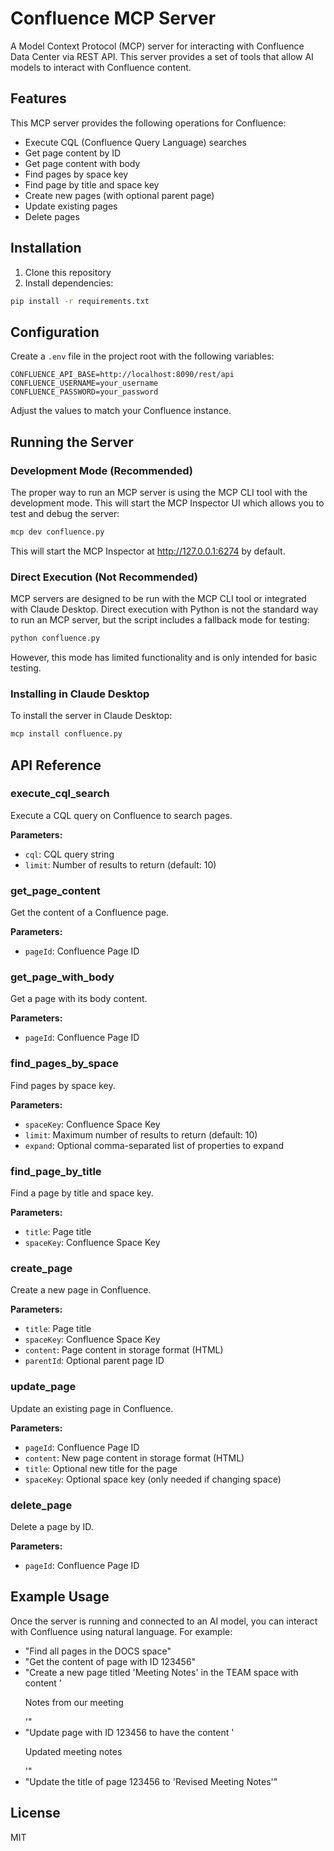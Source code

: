 # Confluence MCP Server

A Model Context Protocol (MCP) server for interacting with Confluence Data Center via REST API. This server provides a set of tools that allow AI models to interact with Confluence content.

## Features

This MCP server provides the following operations for Confluence:

- Execute CQL (Confluence Query Language) searches
- Get page content by ID
- Get page content with body
- Find pages by space key
- Find page by title and space key
- Create new pages (with optional parent page)
- Update existing pages
- Delete pages

## Installation

1. Clone this repository
2. Install dependencies:

```bash
pip install -r requirements.txt
```

## Configuration

Create a `.env` file in the project root with the following variables:

```
CONFLUENCE_API_BASE=http://localhost:8090/rest/api
CONFLUENCE_USERNAME=your_username
CONFLUENCE_PASSWORD=your_password
```

Adjust the values to match your Confluence instance.

## Running the Server

### Development Mode (Recommended)

The proper way to run an MCP server is using the MCP CLI tool with the development mode. This will start the MCP Inspector UI which allows you to test and debug the server:

```bash
mcp dev confluence.py
```

This will start the MCP Inspector at http://127.0.0.1:6274 by default.

### Direct Execution (Not Recommended)

MCP servers are designed to be run with the MCP CLI tool or integrated with Claude Desktop. Direct execution with Python is not the standard way to run an MCP server, but the script includes a fallback mode for testing:

```bash
python confluence.py
```

However, this mode has limited functionality and is only intended for basic testing.

### Installing in Claude Desktop

To install the server in Claude Desktop:

```bash
mcp install confluence.py
```

## API Reference

### execute_cql_search

Execute a CQL query on Confluence to search pages.

**Parameters:**
- `cql`: CQL query string
- `limit`: Number of results to return (default: 10)

### get_page_content

Get the content of a Confluence page.

**Parameters:**
- `pageId`: Confluence Page ID

### get_page_with_body

Get a page with its body content.

**Parameters:**
- `pageId`: Confluence Page ID

### find_pages_by_space

Find pages by space key.

**Parameters:**
- `spaceKey`: Confluence Space Key
- `limit`: Maximum number of results to return (default: 10)
- `expand`: Optional comma-separated list of properties to expand

### find_page_by_title

Find a page by title and space key.

**Parameters:**
- `title`: Page title
- `spaceKey`: Confluence Space Key

### create_page

Create a new page in Confluence.

**Parameters:**
- `title`: Page title
- `spaceKey`: Confluence Space Key
- `content`: Page content in storage format (HTML)
- `parentId`: Optional parent page ID

### update_page

Update an existing page in Confluence.

**Parameters:**
- `pageId`: Confluence Page ID
- `content`: New page content in storage format (HTML)
- `title`: Optional new title for the page
- `spaceKey`: Optional space key (only needed if changing space)

### delete_page

Delete a page by ID.

**Parameters:**
- `pageId`: Confluence Page ID

## Example Usage

Once the server is running and connected to an AI model, you can interact with Confluence using natural language. For example:

- "Find all pages in the DOCS space"
- "Get the content of page with ID 123456"
- "Create a new page titled 'Meeting Notes' in the TEAM space with content '<p>Notes from our meeting</p>'"
- "Update page with ID 123456 to have the content '<p>Updated meeting notes</p>'"
- "Update the title of page 123456 to 'Revised Meeting Notes'"

## License

MIT

